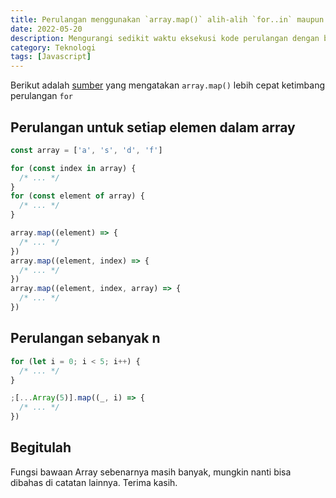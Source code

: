```yaml
---
title: Perulangan menggunakan `array.map()` alih-alih `for..in` maupun `for..of` di Javascript
date: 2022-05-20
description: Mengurangi sedikit waktu eksekusi kode perulangan dengan beralih ke `array.map()`
category: Teknologi
tags: [Javascript]
---
```


Berikut adalah [sumber](https://leanylabs.com/blog/js-forEach-map-reduce-vs-for-for_of/#arrayforeach-vs-for-and-forof) yang mengatakan `array.map()` lebih cepat ketimbang perulangan `for`

## Perulangan untuk setiap elemen dalam array

```js
const array = ['a', 's', 'd', 'f']

for (const index in array) {
  /* ... */
}
for (const element of array) {
  /* ... */
}

array.map((element) => {
  /* ... */
})
array.map((element, index) => {
  /* ... */
})
array.map((element, index, array) => {
  /* ... */
})
```

## Perulangan sebanyak n

```js
for (let i = 0; i < 5; i++) {
  /* ... */
}

;[...Array(5)].map((_, i) => {
  /* ... */
})
```

## Begitulah

Fungsi bawaan Array sebenarnya masih banyak, mungkin nanti bisa dibahas di catatan lainnya. Terima kasih.
